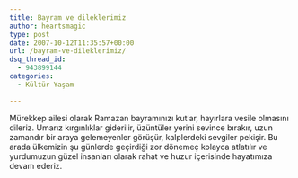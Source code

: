 ```yaml
---
title: Bayram ve dileklerimiz
author: heartsmagic
type: post
date: 2007-10-12T11:35:57+00:00
url: /bayram-ve-dileklerimiz/
dsq_thread_id:
  - 943899144
categories:
  - Kültür Yaşam

---
```

Mürekkep ailesi olarak Ramazan bayramınızı kutlar, hayırlara vesile olmasını dileriz. Umarız kırgınlıklar giderilir, üzüntüler yerini sevince bırakır, uzun zamandır bir araya gelemeyenler görüşür, kalplerdeki sevgiler pekişir. Bu arada ülkemizin şu günlerde geçirdiği zor dönemeç kolayca atlatılır ve yurdumuzun güzel insanları olarak rahat ve huzur içerisinde hayatımıza devam ederiz.